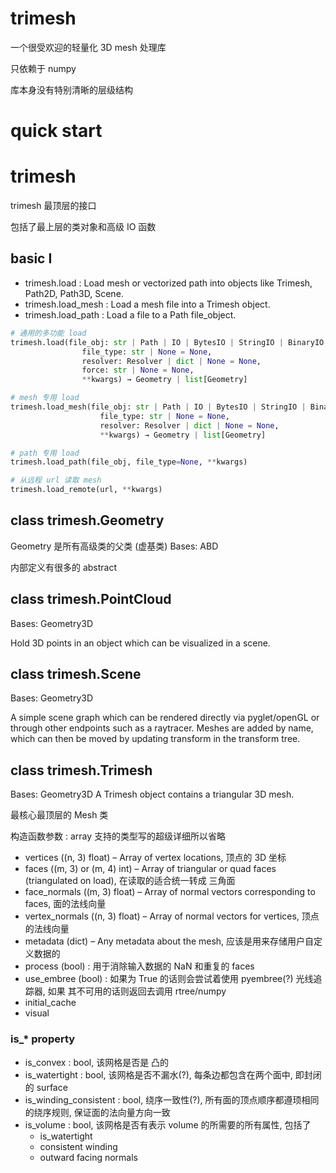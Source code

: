 # trimesh 

一个很受欢迎的轻量化 3D mesh 处理库

只依赖于 numpy

库本身没有特别清晰的层级结构

# quick start



# trimesh

trimesh 最顶层的接口

包括了最上层的类对象和高级 IO 函数


## basic I

* trimesh.load          : Load mesh or vectorized path into objects like Trimesh, Path2D, Path3D, Scene.
* trimesh.load_mesh     : Load a mesh file into a Trimesh object.
* trimesh.load_path     : Load a file to a Path file_object.


```py
# 通用的多功能 load
trimesh.load(file_obj: str | Path | IO | BytesIO | StringIO | BinaryIO | TextIO | dict | None, 
                file_type: str | None = None, 
                resolver: Resolver | dict | None = None, 
                force: str | None = None, 
                **kwargs) → Geometry | list[Geometry]

# mesh 专用 load
trimesh.load_mesh(file_obj: str | Path | IO | BytesIO | StringIO | BinaryIO | TextIO | dict | None, 
                    file_type: str | None = None, 
                    resolver: Resolver | dict | None = None, 
                    **kwargs) → Geometry | list[Geometry]

# path 专用 load
trimesh.load_path(file_obj, file_type=None, **kwargs)

# 从远程 url 读取 mesh
trimesh.load_remote(url, **kwargs)
```

## class trimesh.Geometry

Geometry 是所有高级类的父类 (虚基类) Bases: ABD

内部定义有很多的 abstract


## class trimesh.PointCloud

Bases: Geometry3D

Hold 3D points in an object which can be visualized in a scene.

## class trimesh.Scene

Bases: Geometry3D

A simple scene graph which can be rendered directly via pyglet/openGL or through other endpoints such as a raytracer. Meshes are added by name, which can then be moved by updating transform in the transform tree.


## class trimesh.Trimesh

Bases: Geometry3D
A Trimesh object contains a triangular 3D mesh.

最核心最顶层的 Mesh 类

构造函数参数 : array 支持的类型写的超级详细所以省略
* vertices      ((n, 3) float)          – Array of vertex locations, 顶点的 3D 坐标
* faces         ((m, 3) or (m, 4) int)  – Array of triangular or quad faces (triangulated on load), 在读取的适合统一转成 三角面
* face_normals  ((m, 3) float)          – Array of normal vectors corresponding to faces, 面的法线向量
* vertex_normals ((n, 3) float)         – Array of normal vectors for vertices, 顶点的法线向量
* metadata      (dict)                  – Any metadata about the mesh, 应该是用来存储用户自定义数据的
* process       (bool)  : 用于消除输入数据的 NaN 和重复的 faces
* use_embree    (bool)  : 如果为 True 的话则会尝试着使用 pyembree(?) 光线追踪器, 如果 其不可用的话则返回去调用 rtree/numpy
* initial_cache 
* visual 

### is_* property


* is_convex : bool, 该网格是否是 凸的
* is_watertight : bool, 该网格是否不漏水(?), 每条边都包含在两个面中, 即封闭的 surface
* is_winding_consistent : bool, 绕序一致性(?), 所有面的顶点顺序都遵顼相同的绕序规则, 保证面的法向量方向一致 
* is_volume : bool, 该网格是否有表示 volume 的所需要的所有属性, 包括了
  * is_watertight
  * consistent winding
  * outward facing normals

